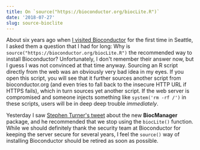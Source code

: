 ```yaml
---
title: On `source("https://bioconductor.org/biocLite.R")`
date: '2018-07-27'
slug: source-bioclite
---
```


About six years ago when [I visited Bioconductor](/en/2012/10/visiting/) for the first time in Seattle, I asked them a question that I had for long: Why is `source("https://bioconductor.org/biocLite.R")` the recommended way to install Bioconductor? Unfortunately, I don't remember their answer now, but I guess I was not convinced at that time anyway. Sourcing an R script directly from the web was an obviously very bad idea in my eyes. If you open this script, you will see that it further sources another script from bioconductor.org (and even tries to fall back to the insecure HTTP URL if HTTPS fails), which in turn sources yet another script. If the web server is compromised and someone injects something like `system('rm -rf /')` in these scripts, users will be in deep deep trouble _immediately_.

Yesterday I saw [Stephen Turner's tweet](https://twitter.com/strnr/status/1022451016736927745) about the new **BiocManager** package, and he recommended that we stop using the `biocLite()` function. While we should definitely thank the security team at Bioconductor for keeping the server secure for several years, I feel the `source()` way of installing Bioconductor should be retired as soon as possible.
